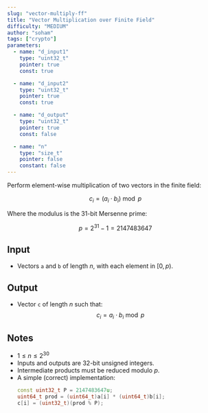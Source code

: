 ```yaml
---
slug: "vector-multiply-ff"
title: "Vector Multiplication over Finite Field"
difficulty: "MEDIUM"
author: "soham"
tags: ["crypto"]
parameters:
  - name: "d_input1"
    type: "uint32_t"
    pointer: true
    const: true

  - name: "d_input2"
    type: "uint32_t"
    pointer: true
    const: true

  - name: "d_output"
    type: "uint32_t"
    pointer: true
    const: false

  - name: "n"
    type: "size_t"
    pointer: false
    constant: false
---
```


Perform element-wise multiplication of two vectors in the finite field:

$$
c_i = (a_i \cdot b_i) \bmod p
$$

Where the modulus is the 31-bit Mersenne prime:

$$
p = 2^{31} - 1 = 2147483647
$$

## Input
- Vectors `a` and `b` of length $n$, with each element in $[0, p)$.

## Output
- Vector `c` of length $n$ such that:
  $$
  c_i = a_i \cdot b_i \bmod p
  $$
  
## Notes
- $1 \le n \le 2^{30}$
- Inputs and outputs are 32-bit unsigned integers.
- Intermediate products must be reduced modulo $p$.
- A simple (correct) implementation:
  ```cpp
  const uint32_t P = 2147483647u;
  uint64_t prod = (uint64_t)a[i] * (uint64_t)b[i];
  c[i] = (uint32_t)(prod % P);
  ```
